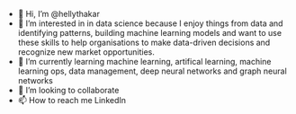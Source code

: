 - 👋 Hi, I’m @hellythakar
- 👀 I’m interested in in data science because I enjoy things from data and identifying patterns, building machine learning models and want to use these skills to help organisations to make data-driven decisions and recognize new market opportunities.
- 🌱 I’m currently learning machine learning, artifical learning, machine learning ops, data management, deep neural networks and graph neural networks
- 💞️ I’m looking to collaborate
- 📫 How to reach me LinkedIn

<!---
hellythakar/hellythakar is a ✨ special ✨ repository because its `README.md` (this file) appears on your GitHub profile.
You can click the Preview link to take a look at your changes.
--->
